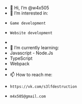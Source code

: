 - 👋 Hi, I’m @w4x505
- 👀 I’m interested in: 
-     Game development
-     Website development
- 
- 🌱 I’m currently learning:
-    Javascript - Node.Js
-    TypeScript
-    Webpack
- 
- 📫 How to reach me:
-     https://vk.com/s3lfdestruction
-     m4x505@gmail.com

<!---
w4x505/w4x505 is a ✨ special ✨ repository because its `README.md` (this file) appears on your GitHub profile.
You can click the Preview link to take a look at your changes.
--->
